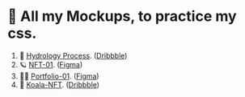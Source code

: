 # 🎀 All my Mockups, to practice my css.


1. 🌳 [Hydrology Process](https://mockups.pronicio.dev/). ([Dribbble](https://dribbble.com/shots/17080902--Exploration-SINAU-GEOGRAPHI-Website-Header-FREE-Download))  
2. 🪐 [NFT-01](https://mockups.pronicio.dev/NFT-01). ([Figma](https://www.figma.com/community/file/1021866359362564975))  
3. 👨‍🎓 [Portfolio-01](https://mockups.pronicio.dev/Portfolio-01). ([Figma](https://www.figma.com/community/file/1137042670946512035))   
4. 🐨 [Koala-NFT](https://mockups.pronicio.dev/Koala-NFT). ([Dribbble](https://dribbble.com/shots/18129859-Koala-NFT-Collection-Website))  
